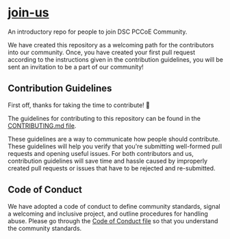 # [join-us](#join-us)

An introductory repo for people to join DSC PCCoE Community.

We have created this repository as a welcoming path for the contributors into our community. Once, you have created your first pull request according to the instructions given in the contribution guidelines, you will be sent an invitation to be a part of our community!

## Contribution Guidelines

First off, thanks for taking the time to contribute! :tada:

The guidelines for contributing to this repository can be found in the [CONTRIBUTING.md file](./CONTRIBUTING.md). 

These guidelines are a way to communicate how people should contribute. These guidelines will help you verify that you're submitting well-formed pull requests and opening useful issues. For both contributors and us, contribution guidelines will save time and hassle caused by improperly created pull requests or issues that have to be rejected and re-submitted.

## Code of Conduct

We have adopted a code of conduct to define community standards, signal a welcoming and inclusive project, and outline procedures for handling abuse. Please go through the [Code of Conduct file](./CODE_OF_CONDUCT.md) so that you understand the community standards. 
